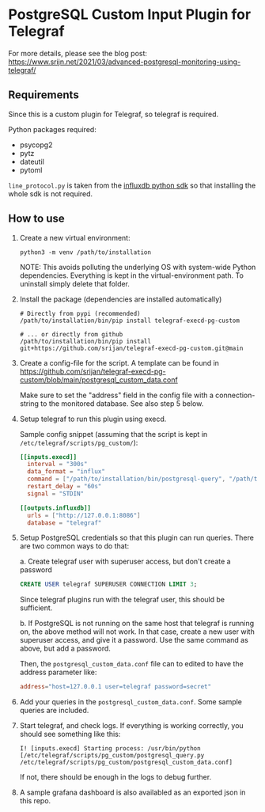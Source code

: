 # PostgreSQL Custom Input Plugin for Telegraf

For more details, please see the blog post: https://www.srijn.net/2021/03/advanced-postgresql-monitoring-using-telegraf/

## Requirements

Since this is a custom plugin for Telegraf, so telegraf is required.

Python packages required:

- psycopg2
- pytz
- dateutil
- pytoml

`line_protocol.py` is taken from the [influxdb python
sdk](https://github.com/influxdata/influxdb-python) so that installing the whole
sdk is not required.

## How to use

1. Create a new virtual environment:

   ```
   python3 -m venv /path/to/installation
   ```

   NOTE: This avoids polluting the underlying OS with system-wide Python
   dependencies. Everything is kept in the virtual-environment path. To
   uninstall simply delete that folder.

2. Install the package (dependencies are installed automatically)

   ```
   # Directly from pypi (recommended)
   /path/to/installation/bin/pip install telegraf-execd-pg-custom

   # ... or directly from github
   /path/to/installation/bin/pip install git+https://github.com/srijan/telegraf-execd-pg-custom.git@main
   ```

3. Create a config-file for the script. A template can be found in
   https://github.com/srijan/telegraf-execd-pg-custom/blob/main/postgresql_custom_data.conf

   Make sure to set the "address" field in the config file with a
   connection-string to the monitored database. See also step 5 below.

4. Setup telegraf to run this plugin using execd.

   Sample config snippet (assuming that the script is kept in
   `/etc/telegraf/scripts/pg_custom/`):

   ``` toml
   [[inputs.execd]]
     interval = "300s"
     data_format = "influx"
     command = ["/path/to/installation/bin/postgresql-query", "/path/to/postgresql_custom_data.conf"]
     restart_delay = "60s"
     signal = "STDIN"

   [[outputs.influxdb]]
     urls = ["http://127.0.0.1:8086"]
     database = "telegraf"
   ```

5. Setup PostgreSQL credentials so that this plugin can run queries. There are
   two common ways to do that:

   a. Create telegraf user with superuser access, but don't create a password

   ```sql
   CREATE USER telegraf SUPERUSER CONNECTION LIMIT 3;
   ```

   Since telegraf plugins run with the telegraf user, this should be sufficient.

   b. If PostgreSQL is not running on the same host that telegraf is running on,
   the above method will not work. In that case, create a new user with
   superuser access, and give it a password. Use the same command as above, but
   add a password.

   Then, the `postgresql_custom_data.conf` file can to edited to have the
   address parameter like:

   ```toml
   address="host=127.0.0.1 user=telegraf password=secret"
   ```

6. Add your queries in the `postgresql_custom_data.conf`. Some sample queries
   are included.

7. Start telegraf, and check logs. If everything is working correctly, you
   should see something like this:

   ```
   I! [inputs.execd] Starting process: /usr/bin/python [/etc/telegraf/scripts/pg_custom/postgresql_query.py /etc/telegraf/scripts/pg_custom/postgresql_custom_data.conf]
   ```

   If not, there should be enough in the logs to debug further.

8. A sample grafana dashboard is also availabled as an exported json in this repo.

